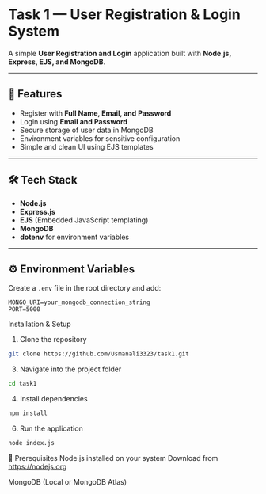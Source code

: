 # Task 1 — User Registration & Login System

A simple **User Registration and Login** application built with **Node.js, Express, EJS, and MongoDB**.

---

## 📌 Features
- Register with **Full Name, Email, and Password**
- Login using **Email and Password**
- Secure storage of user data in MongoDB
- Environment variables for sensitive configuration
- Simple and clean UI using EJS templates

---

## 🛠️ Tech Stack
- **Node.js**
- **Express.js**
- **EJS** (Embedded JavaScript templating)
- **MongoDB**
- **dotenv** for environment variables

---

## ⚙️ Environment Variables
Create a `.env` file in the root directory and add:
```env
MONGO_URI=your_mongodb_connection_string
PORT=5000
```
 Installation & Setup
1. Clone the repository
```bash
git clone https://github.com/Usmanali3323/task1.git
```

3. Navigate into the project folder
```bash
cd task1
```

4. Install dependencies
```bash 
npm install
```

6. Run the application
```bash
node index.js
```

📌 Prerequisites
Node.js installed on your system
Download from https://nodejs.org

MongoDB (Local or MongoDB Atlas)
